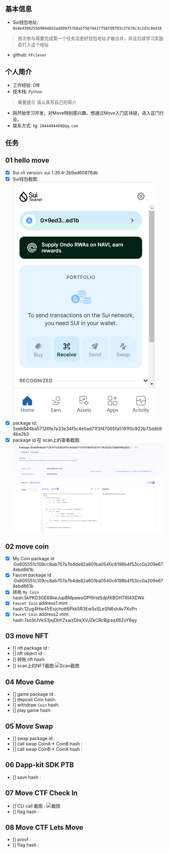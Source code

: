 ## 基本信息
- Sui钱包地址: `0x9ed396255698948d2add99757b0a5f5674427758fd9793c2f678c3c2d3c9ed1b`
> 首次参与需要完成第一个任务注册好钱包地址才被合并，并且后续学习奖励会打入这个地址
- github: `FFclever`

## 个人简介
- 工作经验: 0年
- 技术栈: `Python`
> 重要提示 请认真写自己的简介
- 刚开始学习开发，对Move特别感兴趣，想通过Move入门区块链，进入这门行业。
- 联系方式: tg: `2844494489@qq.com` 

## 任务 

##   01 hello move  
- [x] Sui cli version: sui 1.39.4-2b9ad60878db
- [x] Sui钱包截图: ![Sui钱包截图](./images/sui_wallet.png)
- [x] package id:  0xeb844ba57126fe7a33e34f5c4e5ad71f3f47065fa5191f0c922b73ddb94ba2b3
- [x] package id 在 scan上的查看截图:![Scan截图](./images/package_id.png)
 
##   02 move coin
- [x] My Coin package id :0x605551c109cc8ab707a7b4de82a601ba0540c6198b4f53cc0a209e678ebd861b
- [x] Faucet package id :0x605551c109cc8ab707a7b4de82a601ba0540c6198b4f53cc0a209e678ebd861b
- [x] 转账 `My Coin` hash:5kPKD3GE68keJupBMpewoGPf9rtdSdpfKBGHTRt4XEWk
- [x] `Faucet Coin` address1 mint hash:12ug4Hw41rEvjchott6Pkk5R3Ew5xSLeSN6shAv7XcPn
- [x] `Faucet Coin` address2 mint hash:7soStJVkS3jejDbYZswzDhkXVJZkCRcBjpsqX6ZoY6qy

##   03 move NFT
- [] nft package id :
- [] nft object id : 
- [] 转账 nft  hash:
- [] scan上的NFT截图:![Scan截图](./images/你的图片地址)

##   04 Move Game
- [] game package id :
- [] deposit Coin hash:
- [] withdraw `Coin` hash:
- [] play game hash:

##   05 Move Swap
- [] swap package id :
- [] call swap CoinA-> CoinB  hash :
- [] call swap CoinB-> CoinA  hash :

##   06 Dapp-kit SDK PTB
- [] save hash :

##   07 Move CTF Check In
- [] CLI call 截图 : ![截图](./images/你的图片地址)
- [] flag hash :

##   08 Move CTF Lets Move
- [] proof : 
- [] flag hash :

